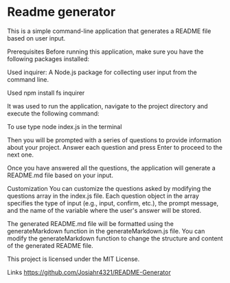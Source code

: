 # Readme generator
  
This is a simple command-line application that generates a README file based on user input.

Prerequisites
Before running this application, make sure you have the following packages installed:

Used inquirer: A Node.js package for collecting user input from the command line.

Used npm install fs inquirer

It was used to run the application, navigate to the project directory and execute the following command:


To use type node index.js in the terminal

Then you will be prompted with a series of questions to provide information about your project. Answer each question and press Enter to proceed to the next one.

Once you have answered all the questions, the application will generate a README.md file based on your input.

Customization
You can customize the questions asked by modifying the questions array in the index.js file. Each question object in the array specifies the type of input (e.g., input, confirm, etc.), the prompt message, and the name of the variable where the user's answer will be stored.

The generated README.md file will be formatted using the generateMarkdown function in the generateMarkdown.js file. You can modify the generateMarkdown function to change the structure and content of the generated README file.

This project is licensed under the MIT License.

Links
https://github.com/Josiahr4321/README-Generator
